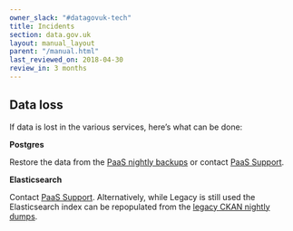 ```yaml
---
owner_slack: "#datagovuk-tech"
title: Incidents
section: data.gov.uk
layout: manual_layout
parent: "/manual.html"
last_reviewed_on: 2018-04-30
review_in: 3 months
---
```


## Data loss

If data is lost in the various services, here’s what can be done:

**Postgres**

Restore the data from the [PaaS nightly backups](https://docs.cloud.service.gov.uk/#restoring-a-postgresql-service-snapshot) or contact [PaaS Support](https://docs.cloud.service.gov.uk/#postgresql-service-backup).

**Elasticsearch**

Contact [PaaS Support](https://www.cloud.service.gov.uk/support). Alternatively, while Legacy is still used the Elasticsearch index can be repopulated from the [legacy CKAN nightly dumps](/manual/data-gov-uk-common-tasks.html#import-data-from-legacy).
